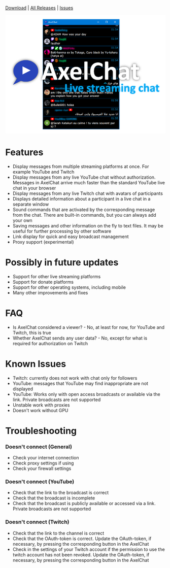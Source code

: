 [Download](https://github.com/3dproger/axelchat/releases/latest/) |
[All Releases](https://github.com/3dproger/AxelChat/releases) |
[Issues](https://github.com/3dproger/AxelChat/issues)

![Image](images/github-social5b.png)

# Features
- Display messages from multiple streaming platforms at once. For example YouTube and Twitch
- Display messages from any live YouTube chat without authorization. Messages in AxelChat arrive much faster than the standard YouTube live chat in your browser
- Display messages from any live Twitch chat with avatars of participants
- Displays detailed information about a participant in a live chat in a separate window
- Sound commands that are activated by the corresponding message from the chat. There are built-in commands, but you can always add your own
- Saving messages and other information on the fly to text files. It may be useful for further processing by other software
- Link display for quick and easy broadcast management
- Proxy support (experimental)
# Possibly in future updates
- Support for other live streaming platforms
- Support for donate platforms
- Support for other operating systems, including mobile
- Many other improvements and fixes
# FAQ
- Is AxelChat considered a viewer? - No, at least for now, for YouTube and Twitch, this is true
- Whether AxelChat sends any user data? - No, except for what is required for authorization on Twitch
# Known Issues
- Twitch: currently does not work with chat only for followers
- YouTube: messages that YouTube may find inappropriate are not displayed
- YouTube: Works only with open access broadcasts or available via the link. Private broadcasts are not supported
- Unstable work with proxies
- Doesn't work without GPU
# Troubleshooting
### Doesn't connect (General)
- Check your internet connection
- Check proxy settings if using
- Check your firewall settings
### Doesn't connect (YouTube)
- Check that the link to the broadcast is correct
- Check that the broadcast is incomplete
- Check that the broadcast is publicly available or accessed via a link. Private broadcasts are not supported
### Doesn't connect (Twitch)
- Check that the link to the channel is correct
- Check that the OAuth-token is correct. Update the OAuth-token, if necessary, by pressing the corresponding button in the AxelChat
- Check in the settings of your Twitch account if the permission to use the twitch account has not been revoked. Update the OAuth-token, if necessary, by pressing the corresponding button in the AxelChat
